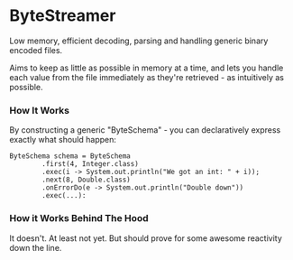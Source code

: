 # ByteStreamer
 Low memory, efficient decoding, parsing and handling generic binary encoded files.

 Aims to keep as little as possible in memory at a time, and lets you handle each value from the file immediately as they're retrieved - as intuitively as possible.


### How It Works
By constructing a generic "ByteSchema" - you can declaratively express exactly what should happen:
```
ByteSchema schema = ByteSchema
        .first(4, Integer.class)
        .exec(i -> System.out.println("We got an int: " + i));
        .next(8, Double.class)
        .onErrorDo(e -> System.out.println("Double down"))
        .exec(...):
```

### How it Works Behind The Hood
It doesn't. At least not yet. But should prove for some awesome reactivity down the line.


 
